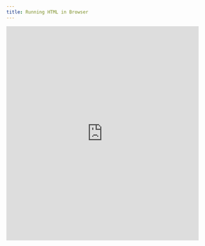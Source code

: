 ```yaml
---
title: Running HTML in Browser
---
```


<iframe width="100%" height="560" frameborder="0" scrolling="no" src="https://screencast-o-matic.com/embed?sc=cqf0oiZwHp&v=5&ff=1" allowfullscreen="true"></iframe>
